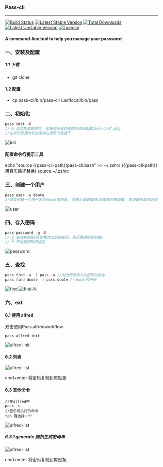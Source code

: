 ### Pass-cli
___
[![Build Status](https://travis-ci.org/Dowte/pass-cli.svg?branch=master)](https://travis-ci.org/Dowte/pass-cli)
[![Latest Stable Version](https://poser.pugx.org/Dowte/pass-cli/v/stable.svg)](https://packagist.org/packages/Dowte/pass-cli)
[![Total Downloads](https://poser.pugx.org/Dowte/pass-cli/downloads.svg)](https://packagist.org/packages/Dowte/pass-cli) 
[![Latest Unstable Version](https://poser.pugx.org/Dowte/pass-cli/v/unstable.svg)](https://packagist.org/packages/Dowte/pass-cli) 
[![License](https://poser.pugx.org/Dowte/pass-cli/license.svg)](https://packagist.org/packages/Dowte/pass-cli)
#### A command-line tool to help you manage your password

### 一、安装及配置

##### 1.1 下载

+ git clone  

#### 1.2 配置
+ cp pass-cli/bin/pass-cli /usr/local/bin/pass


### 二、初始化

```php
pass init -G
//-G 自动生成密钥对, 如使用已有的密钥对请先配置pass-conf.php
//生成的密钥对将会保存在提示的路径下
```

![init](http://assest.dowte.com/imgs/pass-cli/init-G.jpg)

#### 配置命令行提示工具
echo "source {{pass-cli-path}}pass-cli.bash" >> ~/.zshrc ({{pass-cli-path}}用真实路径替换)
source ~/.zshrc

### 三、创建一个用户

```php
pass user -u dowte
//将会创建一个用户名为dowte密码库, 会提示设置密码(此密码将被加密, 查询密码库时必须提供)
```
![user](http://assest.dowte.com/imgs/pass-cli/user-u.jpg)

### 四、存入密码

```php
pass password -g -D
//-g 生成新的密码(如保存之前的密码，则无需提供该参数)
//-D 不设置密码项描述
```

![password](http://assest.dowte.com/imgs/pass-cli/password-g-D.jpg)

### 五、查找

```php
pass find -a  | pass -a //列出所有存入的密码的名称
pass find dowte  | pass dowte //dowte的密码
```
![find](http://assest.dowte.com/imgs/pass-cli/find-a.jpg)
![find-N](http://assest.dowte.com/imgs/pass-cli/find-N.jpg)

### 六、ext

#### 6.1 使用 alfred

双击使用Pass.alfredworkflow

```
pass alfred init
```
![alfred-init](http://assest.dowte.com/imgs/pass-cli/alfred-init.jpg)

#### 6.2 列表

![alfred-list](http://assest.dowte.com/imgs/pass-cli/alfred.jpg)

cmd+enter 将密码复制到剪贴板

#### 6.3 其他命令
```
//在alfred中
pass -c 
//显示可执行的命令
tab 键选择一个
```

![alfred-list](http://assest.dowte.com/imgs/pass-cli/alfred-k-c.jpg)

##### 6.3.1 generate 随机生成密码串

![alfred-list](http://assest.dowte.com/imgs/pass-cli/alfred-k-generate.jpg)

cmd+enter 将密码复制到剪贴板

